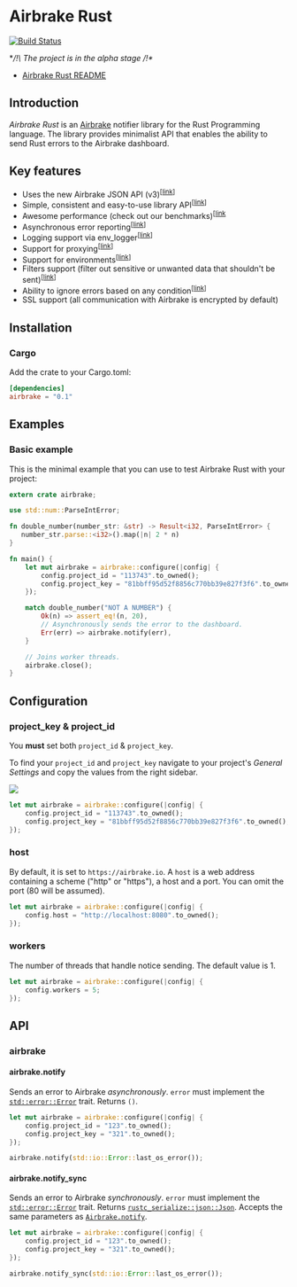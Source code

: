 Airbrake Rust
=============

[![Build Status](https://travis-ci.org/kyrylo/airbrake-rust.svg?branch=master)](https://travis-ci.org/kyrylo/airbrake-rust)

**/!\ The project is in the alpha stage /!\**

* [Airbrake Rust README](https://github.com/kyrylo/airbrake-rust)

Introduction
------------

_Airbrake Rust_ is an [Airbrake][airbrake.io] notifier library for the Rust
Programming language. The library provides minimalist API that enables the
ability to send Rust errors to the Airbrake dashboard.

Key features
------------

* Uses the new Airbrake JSON API (v3)<sup>[[link][notice-v3]]</sup>
* Simple, consistent and easy-to-use library API<sup>[[link](#api)]</sup>
* Awesome performance (check out our benchmarks)<sup>[[link](#running-benchmarks)
* Asynchronous error reporting<sup>[[link](#asynchronous-airbrake-options)]</sup>
* Logging support via env_logger<sup>[[link][env_logger]]</sup>
* Support for proxying<sup>[[link](#proxy)]</sup>
* Support for environments<sup>[[link](#environment)]</sup>
* Filters support (filter out sensitive or unwanted data that shouldn't be sent)<sup>[[link](#airbrakeadd_filter)]</sup>
* Ability to ignore errors based on any condition<sup>[[link](#airbrakeadd_filter)]</sup>
* SSL support (all communication with Airbrake is encrypted by default)

Installation
------------

### Cargo

Add the crate to your Cargo.toml:

```toml
[dependencies]
airbrake = "0.1"
```

Examples
--------

### Basic example

This is the minimal example that you can use to test Airbrake Rust with your
project:

```rust
extern crate airbrake;

use std::num::ParseIntError;

fn double_number(number_str: &str) -> Result<i32, ParseIntError> {
   number_str.parse::<i32>().map(|n| 2 * n)
}

fn main() {
    let mut airbrake = airbrake::configure(|config| {
        config.project_id = "113743".to_owned();
        config.project_key = "81bbff95d52f8856c770bb39e827f3f6".to_owned();
    });

    match double_number("NOT A NUMBER") {
        Ok(n) => assert_eq!(n, 20),
        // Asynchronously sends the error to the dashboard.
        Err(err) => airbrake.notify(err),
    }

    // Joins worker threads.
    airbrake.close();
}
```

Configuration
-------------

### project_key & project_id

You **must** set both `project_id` & `project_key`.

To find your `project_id` and `project_key` navigate to your project's _General
Settings_ and copy the values from the right sidebar.

![][project-idkey]

```rust
let mut airbrake = airbrake::configure(|config| {
    config.project_id = "113743".to_owned();
    config.project_key = "81bbff95d52f8856c770bb39e827f3f6".to_owned();
});
```

### host

By default, it is set to `https://airbrake.io`. A `host` is a web address
containing a scheme ("http" or "https"), a host and a port. You can omit the
port (80 will be assumed).

```rust
let mut airbrake = airbrake::configure(|config| {
    config.host = "http://localhost:8080".to_owned();
});
```

### workers

The number of threads that handle notice sending. The default value is 1.

```rust
let mut airbrake = airbrake::configure(|config| {
    config.workers = 5;
});
```

API
---

### airbrake

#### airbrake.notify

Sends an error to Airbrake *asynchronously*. `error` must implement the
[`std::error::Error`][stderror] trait. Returns `()`.

```rust
let mut airbrake = airbrake::configure(|config| {
    config.project_id = "123".to_owned();
    config.project_key = "321".to_owned();
});

airbrake.notify(std::io::Error::last_os_error());
```

#### airbrake.notify_sync

Sends an error to Airbrake *synchronously*. `error` must implement the
[`std::error::Error`][stderror] trait. Returns
[`rustc_serialize::json::Json`][json-object]. Accepts the same
parameters as [`Airbrake.notify`](#airbrakenotify).

```rust
let mut airbrake = airbrake::configure(|config| {
    config.project_id = "123".to_owned();
    config.project_key = "321".to_owned();
});

airbrake.notify_sync(std::io::Error::last_os_error());
```

[airbrake.io]: https://airbrake.io
[notice-v3]: https://airbrake.io/docs/#create-notice-v3
[env_logger]: https://crates.io/crates/env_logger
[project-idkey]: https://s3.amazonaws.com/airbrake-github-assets/airbrake-ruby/project-id-key.png
[stderror]: https://doc.rust-lang.org/std/error
[json-object]: https://doc.rust-lang.org/rustc-serialize/rustc_serialize/json/enum.Json.html
